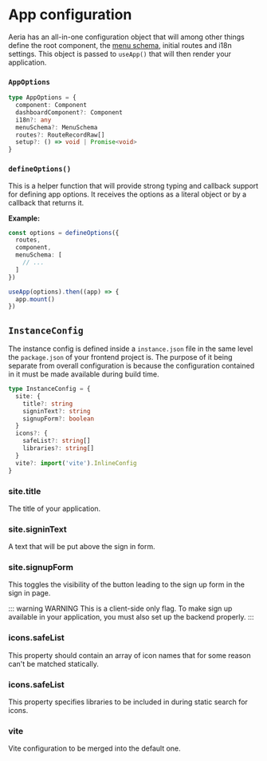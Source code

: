 # App configuration

Aeria has an all-in-one configuration object that will among other things define the root component, the [menu schema](/aeria-ui/menu-schema), initial routes and i18n settings. This object is passed to `useApp()` that will then render your application.

### `AppOptions`

```typescript
type AppOptions = {
  component: Component
  dashboardComponent?: Component
  i18n?: any
  menuSchema?: MenuSchema
  routes?: RouteRecordRaw[]
  setup?: () => void | Promise<void>
}
```

### `defineOptions()`

This is a helper function that will provide strong typing and callback support for defining app options. It receives the options as a literal object or by a callback that returns it.

**Example:**

```typescript
const options = defineOptions({
  routes,
  component,
  menuSchema: [
    // ...
  ]
})

useApp(options).then((app) => {
  app.mount()
})
```

## `InstanceConfig`

The instance config is defined inside a `instance.json` file in the same level the `package.json` of your frontend project is. The purpose of it being separate from overall configuration is because the configuration contained in it must be made available during build time.

```typescript
type InstanceConfig = {
  site: {
    title?: string
    signinText?: string
    signupForm?: boolean
  }
  icons?: {
    safeList?: string[]
    libraries?: string[]
  }
  vite?: import('vite').InlineConfig
}

```

### site.title <Badge type="tip" text="string?" />

The title of your application.

### site.signinText <Badge type="tip" text="string?" />

A text that will be put above the sign in form.

### site.signupForm <Badge type="tip" text="boolean?" />

This toggles the visibility of the button leading to the sign up form in the
sign in page.

::: warning WARNING
This is a client-side only flag. To make sign up available in your application,
you must also set up the backend properly.
:::

### icons.safeList <Badge type="tip" text="string[]?" />

This property should contain an array of icon names that for some reason can't be matched statically.

### icons.safeList <Badge type="tip" text="string[]?" />

This property specifies libraries to be included in during static search for icons.

### vite <Badge type="tip" text="import('vite').InlineConfig?" />

Vite configuration to be merged into the default one.

